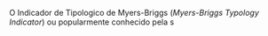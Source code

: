  O Indicador de Tipologico de Myers-Briggs (_Myers-Briggs Typology Indicator_) ou popularmente conhecido pela s